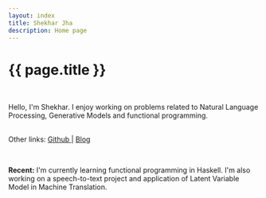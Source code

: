 ```yaml
---
layout: index
title: Shekhar Jha
description: Home page
---
```

<style>
#menu img {
    display: block;
    width: 100%;
    height: 100%;
  }
</style>

<title-head><h1 text-align="center">{{ page.title }}</h1></title-head>
<br/>

<p>Hello, I'm Shekhar. I enjoy working on problems related to  Natural Language Processing, 
Generative Models and functional programming.<br/><br/></p>


<p>Other links: <a href="https://github.com/jhashekhar"> Github  </a> | <a href="blog.html"> Blog </a></p>

<br/>

<p> <b>Recent:</b>  I'm currently learning functional programming in Haskell. I'm also working on 
a speech-to-text project and application of Latent Variable Model in Machine Translation.</p>

<!--
<h3>Recent Posts</h3>

{% for post in site.posts limit:2 %}
<table id="menu">
  <tr>
    <td width="180px" height="160px"><img src="{{ post.image }}"></td>
    <td><p><a href="{{ post.url }}"> {{ post.title }} </a> | {{ post.date | date: "%b %d, %Y" }} <br/>
    {{ post.content | strip_html | truncatewords: 40 }}
    </p></td>
  </tr>
</table>
{% endfor %}
-->
